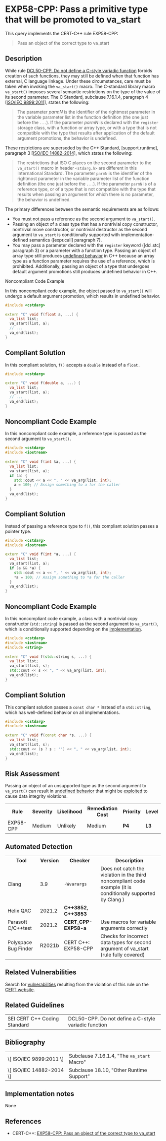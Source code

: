# EXP58-CPP: Pass a primitive type that will be promoted to va_start

This query implements the CERT-C++ rule EXP58-CPP:

> Pass an object of the correct type to va_start


## Description

While rule [DCL50-CPP. Do not define a C-style variadic function](https://wiki.sei.cmu.edu/confluence/display/cplusplus/DCL50-CPP.+Do+not+define+a+C-style+variadic+function) forbids creation of such functions, they may still be defined when that function has external, C language linkage. Under these circumstances, care must be taken when invoking the `va_start()` macro. The C-standard library macro `va_start()` imposes several semantic restrictions on the type of the value of its second parameter. The C Standard, subclause 7.16.1.4, paragraph 4 \[[ISO/IEC 9899:2011](https://wiki.sei.cmu.edu/confluence/display/cplusplus/AA.+Bibliography#AA.Bibliography-ISO-IEC9899-2011)\], states the following:

> The parameter *parmN* is the identifier of the rightmost parameter in the variable parameter list in the function definition (the one just before the `...`). If the parameter *parmN* is declared with the `register` storage class, with a function or array type, or with a type that is not compatible with the type that results after application of the default argument promotions, the behavior is undefined.


These restrictions are superseded by the C++ Standard, \[support.runtime\], paragraph 3 \[[ISO/IEC 14882-2014](https://wiki.sei.cmu.edu/confluence/display/cplusplus/AA.+Bibliography#AA.Bibliography-ISO%2FIEC14882-2014)\], which states the following:

> The restrictions that ISO C places on the second parameter to the `va_start()` macro in header `<stdarg.h>` are different in this International Standard. The parameter `parmN` is the identifier of the rightmost parameter in the variable parameter list of the function definition (the one just before the `...`). If the parameter `parmN` is of a reference type, or of a type that is not compatible with the type that results when passing an argument for which there is no parameter, the behavior is undefined.


The primary differences between the semantic requirements are as follows:

* You must not pass a reference as the second argument to `va_start()`.
* Passing an object of a class type that has a nontrivial copy constructor, nontrivial move constructor, or nontrivial destructor as the second argument to `va_start` is conditionally supported with implementation-defined semantics (\[expr.call\] paragraph 7).
* You may pass a parameter declared with the `register` keyword (\[dcl.stc\] paragraph 3) or a parameter with a function type.
Passing an object of array type still produces [undefined behavior](https://wiki.sei.cmu.edu/confluence/display/cplusplus/BB.+Definitions#BB.Definitions-undefinedbehavior) in C++ because an array type as a function parameter requires the use of a reference, which is prohibited. Additionally, passing an object of a type that undergoes default argument promotions still produces undefined behavior in C++.

Noncompliant Code Example

In this noncompliant code example, the object passed to `va_start()` will undergo a default argument promotion, which results in undefined behavior.

```cpp
#include <cstdarg>
 
extern "C" void f(float a, ...) {
  va_list list;
  va_start(list, a);
  // ...
  va_end(list);
}
```

## Compliant Solution

In this compliant solution, `f()` accepts a `double` instead of a `float.`

```cpp
#include <cstdarg>
 
extern "C" void f(double a, ...) {
  va_list list;
  va_start(list, a);
  // ...
  va_end(list);
}

```

## Noncompliant Code Example

In this noncompliant code example, a reference type is passed as the second argument to `va_start().`

```cpp
#include <cstdarg>
#include <iostream>
 
extern "C" void f(int &a, ...) {
  va_list list;
  va_start(list, a);
  if (a) {
    std::cout << a << ", " << va_arg(list, int);
    a = 100; // Assign something to a for the caller
  }
  va_end(list);
}
```

## Compliant Solution

Instead of passing a reference type to `f()`, this compliant solution passes a pointer type.

```cpp
#include <cstdarg>
#include <iostream>
 
extern "C" void f(int *a, ...) {
  va_list list;
  va_start(list, a);
  if (a && *a) {
    std::cout << a << ", " << va_arg(list, int);
    *a = 100; // Assign something to *a for the caller
  }
  va_end(list);
}

```

## Noncompliant Code Example

In this noncompliant code example, a class with a nontrivial copy constructor (`std::string`) is passed as the second argument to `va_start()`, which is conditionally supported depending on the [implementation](https://wiki.sei.cmu.edu/confluence/display/cplusplus/BB.+Definitions#BB.Definitions-implementation).

```cpp
#include <cstdarg>
#include <iostream>
#include <string>
 
extern "C" void f(std::string s, ...) {
  va_list list;
  va_start(list, s);
  std::cout << s << ", " << va_arg(list, int);
  va_end(list);
}
```

## Compliant Solution

This compliant solution passes a `const char *` instead of a `std::string`, which has well-defined behavior on all implementations.

```cpp
#include <cstdarg>
#include <iostream>
 
extern "C" void f(const char *s, ...) {
  va_list list;
  va_start(list, s);
  std::cout << (s ? s : "") << ", " << va_arg(list, int);
  va_end(list);
}
```

## Risk Assessment

Passing an object of an unsupported type as the second argument to `va_start()` can result in [undefined behavior](https://wiki.sei.cmu.edu/confluence/display/cplusplus/BB.+Definitions#BB.Definitions-undefinedbehavior) that might be [exploited](https://wiki.sei.cmu.edu/confluence/display/cplusplus/BB.+Definitions#BB.Definitions-exploit) to cause data integrity violations.

<table> <tbody> <tr> <th> Rule </th> <th> Severity </th> <th> Likelihood </th> <th> Remediation Cost </th> <th> Priority </th> <th> Level </th> </tr> <tr> <td> EXP58-CPP </td> <td> Medium </td> <td> Unlikely </td> <td> Medium </td> <td> <strong>P4</strong> </td> <td> <strong>L3</strong> </td> </tr> </tbody> </table>


## Automated Detection

<table> <tbody> <tr> <th> Tool </th> <th> Version </th> <th> Checker </th> <th> Description </th> </tr> <tr> <td> <a> Clang </a> </td> <td> 3.9 </td> <td> <code>-Wvarargs</code> </td> <td> Does not catch the violation in the third noncompliant code example (it is conditionally supported by <a> Clang </a> ) </td> </tr> <tr> <td> <a> Helix QAC </a> </td> <td> 2021.2 </td> <td> <strong>C++3852, C++3853</strong> </td> <td> </td> </tr> <tr> <td> <a> Parasoft C/C++test </a> </td> <td> 2021.2 </td> <td> <strong>CERT_CPP-EXP58-a</strong> </td> <td> Use macros for variable arguments correctly </td> </tr> <tr> <td> <a> Polyspace Bug Finder </a> </td> <td> R2021b </td> <td> <a> CERT C++: EXP58-CPP </a> </td> <td> Checks for incorrect data types for second argument of va_start (rule fully covered) </td> </tr> </tbody> </table>


## Related Vulnerabilities

Search for [vulnerabilities](https://wiki.sei.cmu.edu/confluence/display/cplusplus/BB.+Definitions#BB.Definitions-vulnerability) resulting from the violation of this rule on the [CERT website](https://www.kb.cert.org/vulnotes/bymetric?searchview&query=FIELD+KEYWORDS+contains+EXP40-CPP).

## Related Guidelines

<table> <tbody> <tr> <td> <a> SEI CERT C++ Coding Standard </a> </td> <td> <a> DCL50-CPP. Do not define a C-style variadic function </a> </td> </tr> </tbody> </table>


## Bibliography

<table> <tbody> <tr> <td> \[ <a> ISO/IEC 9899:2011 </a> \] </td> <td> Subclause 7.16.1.4, "The <code>va_start</code> Macro" </td> </tr> <tr> <td> \[ <a> ISO/IEC 14882-2014 </a> \] </td> <td> Subclause 18.10, "Other Runtime Support" </td> </tr> </tbody> </table>


## Implementation notes

None

## References

* CERT-C++: [EXP58-CPP: Pass an object of the correct type to va_start](https://wiki.sei.cmu.edu/confluence/pages/viewpage.action?pageId=88046682)
